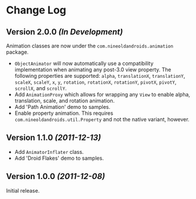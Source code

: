 Change Log
==========

Version 2.0.0 *(In Development)*
--------------------------------

Animation classes are now under the `com.nineoldandroids.animation` package.

 * `ObjectAnimator` will now automatically use a compatibility implementation
   when animating any post-3.0 view property. The following properties are
   supported: `alpha`, `translationX`, `translationY`, `scaleX`, `scaleY`,
   `x`, `y`, `rotation`, `rotationX`, `rotationY`, `pivotX`, `pivotY`,
   `scrollX`, and `scrollY`.
 * Add `AnimationProxy` which allows for wrapping any `View` to enable
   alpha, translation, scale, and rotation animation.
 * Add 'Path Animation' demo to samples.
 * Enable property animation. This requires `com.nineoldandroids.util.Property`
   and not the native variant, however.


Version 1.1.0 *(2011-12-13)*
----------------------------

 * Add `AnimatorInflater` class.
 * Add 'Droid Flakes' demo to samples.


Version 1.0.0 *(2011-12-08)*
----------------------------

Initial release.
